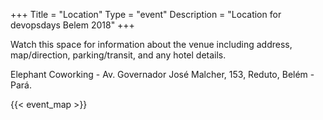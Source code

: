 +++
Title = "Location"
Type = "event"
Description = "Location for devopsdays Belem 2018"
+++

Watch this space for information about the venue including address, map/direction, parking/transit, and any hotel details.

Elephant Coworking - Av. Governador José Malcher, 153, Reduto, Belém - Pará.

<!-- Uncomment this only if you have set the coordinates for your location in the config yaml. Get Latitude and Longitude of a Point: http://itouchmap.com/latlong.html -->

{{< event_map >}}
